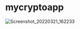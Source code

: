 # mycryptoapp
![Screenshot_20220321_162233](https://user-images.githubusercontent.com/49441916/159305271-a5a1eeaa-4240-479b-b166-7d7711bd8cab.png)
